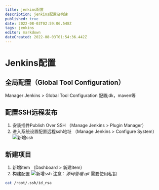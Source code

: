 ```yaml
---
title: jenkins配置
description: jenkins配置及构建
published: true
date: 2022-08-03T02:59:06.548Z
tags: jenkins
editor: markdown
dateCreated: 2022-08-03T01:54:36.442Z
---
```


# Jenkins配置

## 全局配置（Global Tool Configuration）
Manager Jenkins > Global Tool Configuration
配置jdk，maven等

## 配置SSH远程发布

1. 安装插件Publish Over SSH （Manage Jenkins > Plugin Manager）
2. 进入系统设置配置远程ssh地址 （Manage Jenkins > Configure System）
![新增ssh](http://124.221.239.207:9000/wiki/jenkins_ssh_setting.png)

## 新建项目
1. 新增item （Dashboard > 新建item）
2. 构建配置
![新增ssh](http://124.221.239.207:9000/wiki/item_setting.jpeg)
注意：*源码管理 git* 需要使用私钥
```bash
cat /root/.ssh/id_rsa
```


